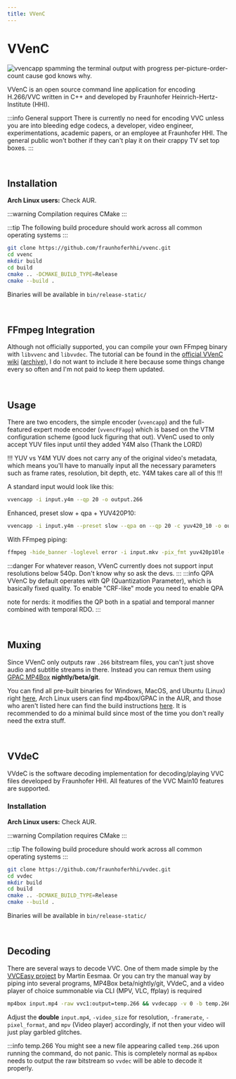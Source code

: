 ```yaml
---
title: VVenC
---
```


# VVenC

![``vvencapp`` spamming the terminal output with progress per-picture-order-count cause god knows why.](https://cdn.discordapp.com/attachments/778167033401049098/1105480788067225710/VVenC_Spam.png)

VVenC is an open source command line application for encoding H.266/VVC written in C++ and developed by Fraunhofer Heinrich-Hertz-Institute (HHI).

:::info General support
There is currently no need for encoding VVC unless you are into bleeding edge codecs, a developer, video engineer, experimentations, academic papers, or an employee at Fraunhofer HHI. The general public won't bother if they can't play it on their crappy TV set top boxes.
:::

&nbsp;&nbsp;

## Installation

**Arch Linux users:** Check AUR.

:::warning
Compilation requires CMake
:::

:::tip
The following build procedure should work across all common operating systems
:::

```bash
git clone https://github.com/fraunhoferhhi/vvenc.git
cd vvenc
mkdir build
cd build
cmake .. -DCMAKE_BUILD_TYPE=Release
cmake --build .
```
Binaries will be available in ``bin/release-static/``

&nbsp;&nbsp;

## FFmpeg Integration

Although not officially supported, you can compile your own FFmpeg binary with ``libvvenc`` and ``libvvdec``. The tutorial can be found in the [official VVenC wiki](https://github.com/fraunhoferhhi/vvenc/wiki/FFmpeg-Integration) ([archive](https://web.archive.org/web/20230509115800/https://github.com/fraunhoferhhi/vvenc/wiki/FFmpeg-Integration)), I do not want to include it here because some things change every so often and I'm not paid to keep them updated.

&nbsp;&nbsp;

## Usage

There are two encoders, the simple encoder (``vvencapp``) and the full-featured expert mode encoder (``vvencFFapp``) which is based on the VTM configuration scheme (good luck figuring that out). VVenC used to only accept YUV files input until they added Y4M also (Thank the LORD)

!!! YUV vs Y4M
YUV does not carry any of the original video's metadata, which means you'll have to manually input all the necessary parameters such as frame rates, resolution, bit depth, etc. Y4M takes care all of this
!!!

A standard input would look like this:
```bash
vvencapp -i input.y4m --qp 20 -o output.266
```

Enhanced, preset slow + qpa + YUV420P10:
```bash
vvencapp -i input.y4m --preset slow --qpa on --qp 20 -c yuv420_10 -o output.266
```

With FFmpeg piping:
```bash
ffmpeg -hide_banner -loglevel error -i input.mkv -pix_fmt yuv420p10le -strict -1 -f yuv4mpegpipe - | vvencapp -i - --y4m --preset medium --qpa on --qp 20 -c yuv420_10 -o output.266
```


:::danger
For whatever reason, VVenC currently does not support input resolutions below 540p. Don't know why so ask the devs.
:::
:::info QPA
VVenC by default operates with QP (Quantization Parameter), which is basically fixed quality. To enable "CRF-like" mode you need to enable QPA

note for nerds: it modifies the QP both in a spatial and temporal manner combined with temporal RDO.
:::

&nbsp;&nbsp;

## Muxing

Since VVenC only outputs raw ``.266`` bitstream files, you can't just shove audio and subtitle streams in there. Instead you can remux them using [GPAC MP4Box](https://github.com/gpac/gpac) **nightly/beta/git**. 

You can find all pre-built binaries for Windows, MacOS, and Ubuntu (Linux) right [here](https://gpac.wp.imt.fr/downloads/gpac-nightly-builds), Arch Linux users can find mp4box/GPAC in the AUR, and those who aren't listed here can find the build instructions [here](https://github.com/gpac/gpac/wiki/Build-Introduction). It is recommended to do a minimal build since most of the time you don't really need the extra stuff.

&nbsp;&nbsp;

## VVdeC

VVdeC is the software decoding implementation for decoding/playing VVC files developed by Fraunhofer HHI. All features of the VVC Main10 features are supported.

### Installation

**Arch Linux users:** Check AUR.

:::warning
Compilation requires CMake
:::

:::tip
The following build procedure should work across all common operating systems
:::

```bash
git clone https://github.com/fraunhoferhhi/vvdec.git
cd vvdec
mkdir build
cd build
cmake .. -DCMAKE_BUILD_TYPE=Release
cmake --build .
```
Binaries will be available in ``bin/release-static/``

&nbsp;&nbsp;

## Decoding

There are several ways to decode VVC. One of them made simple by the [VVCEasy project](https://github.com/MartinEesmaa/VVCEasy) by Martin Eesmaa. Or you can try the manual way by piping into several programs, MP4Box beta/nightly/git, VVdeC, and a video player of choice summonable via CLI (MPV, VLC, ffplay) is required
```bash
mp4box input.mp4 -raw vvc1:output=temp.266 && vvdecapp -v 0 -b temp.266 -o - | ffmpeg -video_size 1920x804 -framerate 24 -pixel_format yuv420p10le -f rawvideo -i - -i input.mp4 -c copy -map 0:v -map 1:a -f nut - | mpv -
```

Adjust the **double** ``input.mp4``, ``-video_size`` for resolution, ``-framerate``, ``-pixel_format``, and ``mpv`` (Video player) accordingly, if not then your video will just play garbled glitches.

:::info temp.266
You might see a new file appearing called ``temp.266`` upon running the command, do not panic. This is completely normal as ``mp4box`` needs to output the raw bitstream so ``vvdec`` will be able to decode it properly.
